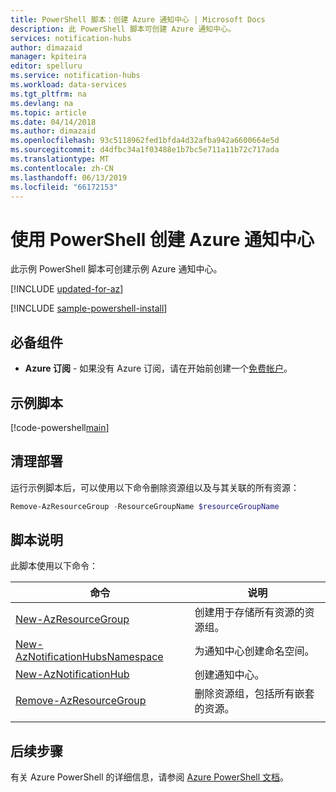 ```yaml
---
title: PowerShell 脚本：创建 Azure 通知中心 | Microsoft Docs
description: 此 PowerShell 脚本可创建 Azure 通知中心。
services: notification-hubs
author: dimazaid
manager: kpiteira
editor: spelluru
ms.service: notification-hubs
ms.workload: data-services
ms.tgt_pltfrm: na
ms.devlang: na
ms.topic: article
ms.date: 04/14/2018
ms.author: dimazaid
ms.openlocfilehash: 93c5118962fed1bfda4d32afba942a6600664e5d
ms.sourcegitcommit: d4dfbc34a1f03488e1b7bc5e711a11b72c717ada
ms.translationtype: MT
ms.contentlocale: zh-CN
ms.lasthandoff: 06/13/2019
ms.locfileid: "66172153"
---
```

# <a name="use-powershell-to-create-an-azure-notification-hub"></a>使用 PowerShell 创建 Azure 通知中心

此示例 PowerShell 脚本可创建示例 Azure 通知中心。 

[!INCLUDE [updated-for-az](../../../includes/updated-for-az.md)]

[!INCLUDE [sample-powershell-install](../../../includes/sample-powershell-install-no-ssh.md)]

## <a name="prerequisites"></a>必备组件
* **Azure 订阅** - 如果没有 Azure 订阅，请在开始前创建一个[免费帐户](https://azure.microsoft.com/free/)。

## <a name="sample-script"></a>示例脚本

[!code-powershell[main](../../../powershell_scripts/notification-hubs/create-notification-hub/create-notification-hub.ps1 "Create a notification hub")]


## <a name="clean-up-deployment"></a>清理部署

运行示例脚本后，可以使用以下命令删除资源组以及与其关联的所有资源：

```powershell
Remove-AzResourceGroup -ResourceGroupName $resourceGroupName
```

## <a name="script-explanation"></a>脚本说明

此脚本使用以下命令： 

| 命令 | 说明 |
|---|---|
| [New-AzResourceGroup](/powershell/module/az.resources/new-azresourcegroup) | 创建用于存储所有资源的资源组。 |
| [New-AzNotificationHubsNamespace](/powershell/module/az.notificationhubs/new-aznotificationhubsnamespace) | 为通知中心创建命名空间。 |
| [New-AzNotificationHub](/powershell/module/az.notificationhubs/new-aznotificationhub) | 创建通知中心。 |
| [Remove-AzResourceGroup](/powershell/module/az.resources/remove-azresourcegroup) | 删除资源组，包括所有嵌套的资源。 |
|||

## <a name="next-steps"></a>后续步骤

有关 Azure PowerShell 的详细信息，请参阅 [Azure PowerShell 文档](https://docs.microsoft.com/powershell/)。
